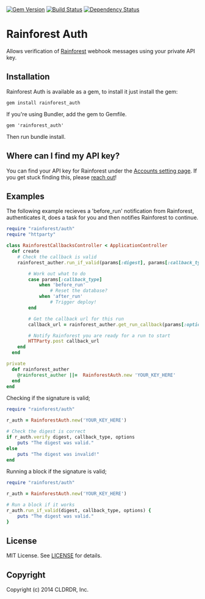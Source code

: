 [![Gem Version](https://badge.fury.io/rb/rainforest_auth.png)](http://badge.fury.io/rb/rainforest_auth)
[![Build Status](https://travis-ci.org/rainforestapp/auth.png?branch=master)](https://travis-ci.org/rainforestapp/auth)
[![Dependency Status](https://gemnasium.com/rainforestapp/auth.png)](https://gemnasium.com/rainforestapp/auth)

# Rainforest Auth

Allows verification of [Rainforest](https://www.rainforestqa.com/) webhook messages using your private API key.

## Installation

Rainforest Auth is available as a gem, to install it just install the gem:

    gem install rainforest_auth

If you're using Bundler, add the gem to Gemfile.

    gem 'rainforest_auth'

Then run bundle install.

## Where can I find my API key?

You can find your API key for Rainforest under the [Accounts setting page](https://app.rainforestqa.com/settings/account). If you get stuck finding this, please [reach out](5h9w4xa0@incoming.intercom.io)!

## Examples

The following example recieves a 'before_run' notification from Rainforest, authenticates it, does a task for you and then notifies Rainforest to continue.

```ruby
require "rainforest/auth"
require "httparty"

class RainforestCallbacksController < ApplicationController
  def create
    # Check the callback is valid
    rainforest_auther.run_if_valid(params[:digest], params[:callback_type], params[:options]) do

        # Work out what to do
        case params[:callback_type]
            when 'before_run'
                # Reset the database?
            when 'after_run'
                # Trigger deploy!
        end

        # Get the callback url for this run
        callback_url = rainforest_auther.get_run_callback(params[:options]['run_id'], params[:callback_type])

        # Notify Rainforest you are ready for a run to start
        HTTParty.post callback_url
    end
  end

private
  def rainforest_auther
    @rainforest_auther ||=  RainforestAuth.new 'YOUR_KEY_HERE'
  end
end
```

Checking if the signature is valid;

```ruby
require "rainforest/auth"

r_auth = RainforestAuth.new('YOUR_KEY_HERE')

# Check the digest is correct
if r_auth.verify digest, callback_type, options
    puts "The digest was valid."
else
    puts "The digest was invalid!"
end
```

Running a block if the signature is valid;

```ruby
require "rainforest/auth"

r_auth = RainforestAuth.new('YOUR_KEY_HERE')

# Run a block if it works
r_auth.run_if_valid(digest, callback_type, options) {
    puts "The digest was valid."
}
```

## License
MIT License. See [LICENSE](/rainforestapp/auth/blob/master/LICENSE) for details.

## Copyright
Copyright (c) 2014 CLDRDR, Inc.

